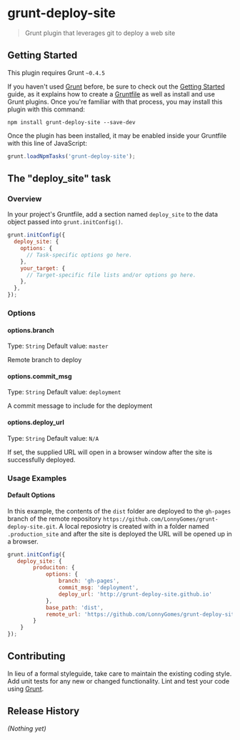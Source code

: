# grunt-deploy-site

> Grunt plugin that leverages git to deploy a web site

## Getting Started
This plugin requires Grunt `~0.4.5`

If you haven't used [Grunt](http://gruntjs.com/) before, be sure to check out the [Getting Started](http://gruntjs.com/getting-started) guide, as it explains how to create a [Gruntfile](http://gruntjs.com/sample-gruntfile) as well as install and use Grunt plugins. Once you're familiar with that process, you may install this plugin with this command:

```shell
npm install grunt-deploy-site --save-dev
```

Once the plugin has been installed, it may be enabled inside your Gruntfile with this line of JavaScript:

```js
grunt.loadNpmTasks('grunt-deploy-site');
```

## The "deploy_site" task

### Overview
In your project's Gruntfile, add a section named `deploy_site` to the data object passed into `grunt.initConfig()`.

```js
grunt.initConfig({
  deploy_site: {
    options: {
      // Task-specific options go here.
    },
    your_target: {
      // Target-specific file lists and/or options go here.
    },
  },
});
```

### Options

#### options.branch
Type: `String`
Default value: `master`

Remote branch to deploy

#### options.commit_msg
Type: `String`
Default value: `deployment`

A commit message to include for the deployment

#### options.deploy_url
Type: `String`
Default value: `N/A`

If set, the supplied URL will open in a browser window after the site is successfully deployed.

### Usage Examples

#### Default Options
In this example, the contents of the `dist` folder are deployed to the `gh-pages` branch of the remote repository `https://github.com/LonnyGomes/grunt-deploy-site.git`. A local reposiotry is created with in a folder named `.production_site` and after the site is deployed the URL will be opened up in a browser.

```js
grunt.initConfig({
   deploy_site: {
        produciton: {
            options: {
                branch: 'gh-pages',
                commit_msg: 'deployment',
                deploy_url: 'http://grunt-deploy-site.github.io'
            },
            base_path: 'dist',
            remote_url: 'https://github.com/LonnyGomes/grunt-deploy-site.git'
        }
    }
});
```


## Contributing
In lieu of a formal styleguide, take care to maintain the existing coding style. Add unit tests for any new or changed functionality. Lint and test your code using [Grunt](http://gruntjs.com/).

## Release History
_(Nothing yet)_
